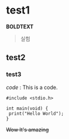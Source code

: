 # test1
**BOLDTEXT**
>실험

## test2

### test3
*code* 
: This is a code.
[^1]: This is a footnote.
```
#include <stdio.h>

int main(void) {
 print("Hello World");
}
```

~~Wow It's amazing~~
